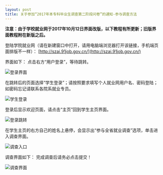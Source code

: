 ```yaml
---
layout: post
title: 关于参加“2017年本专科毕业生调查第二阶段问卷”的通知-参与调查方法
---
```


**注意：由于学校就业网于2017年10月12日界面改版，以下教程有所更新；旧版界面教程附在新版之后。**

登陆学院就业网（请在新建窗口中打开，请用电脑端浏览器打开该链接，手机端页面排版不一样）：
[http://szai.91job.gov.cn/](http://szai.91job.gov.cn/)

<!--more-->

界面如下：
点击右方“用户登录”，等待跳转。

![登录界面](https://raw.githubusercontent.com/zhenyangleo/zhenyangleo.github.io/master/post-image/20171212-%E7%99%BB%E5%BD%95%E7%95%8C%E9%9D%A2.png)

在跳转后的页面选择“学生登录”；请按照要求填写个人就业网用户名、密码登陆；如密码忘记请联系各院系就业专员。

![学生登录](https://raw.githubusercontent.com/zhenyangleo/zhenyangleo.github.io/master/post-image/20171212-%E5%AD%A6%E7%94%9F%E7%99%BB%E5%BD%95.png)

登录后显示欢迎页面，请点击“主页”回到学生主页界面。

![登录跳转](https://raw.githubusercontent.com/zhenyangleo/zhenyangleo.github.io/master/post-image/20171212-%E7%99%BB%E5%BD%95%E8%B7%B3%E8%BD%AC.png)

在学生主页的右方自己的姓名上悬停，会显示出“参与全省就业调查”选项，单击进入调查界面。

![调查入口](https://raw.githubusercontent.com/zhenyangleo/zhenyangleo.github.io/master/post-image/20171212-%E8%B0%83%E6%9F%A5%E5%85%A5%E5%8F%A3.png)

调查界面如下：
完成调查后请务必点击提交！

![调查界面](https://raw.githubusercontent.com/zhenyangleo/zhenyangleo.github.io/master/post-image/20171212-%E8%B0%83%E6%9F%A5%E7%95%8C%E9%9D%A2.png)


